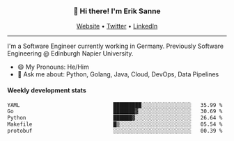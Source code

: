 <h3 align="center">👋 Hi there! I'm Erik Sanne</h3>
<p align="center">
  <a href="https://eriksanne.com">Website</a> •
  <a href="https://twitter.com/ErikKonradSanne">Twitter</a> •
  <a href="https://www.linkedin.com/in/eriksanne/">LinkedIn</a>
</p>

---
I'm a Software Engineer currently working in Germany. Previously Software Engineering @ Edinburgh Napier University.

- 😄 My Pronouns: He/Him
- 💬 Ask me about: Python, Golang, Java, Cloud, DevOps, Data Pipelines

<h4>Weekly development stats</h4>
<!--START_SECTION:waka-->

```txt
YAML                              █████████░░░░░░░░░░░░░░░░   35.99 %
Go                                ███████▓░░░░░░░░░░░░░░░░░   30.69 %
Python                            ██████▓░░░░░░░░░░░░░░░░░░   26.64 %
Makefile                          █▒░░░░░░░░░░░░░░░░░░░░░░░   05.54 %
protobuf                          ░░░░░░░░░░░░░░░░░░░░░░░░░   00.39 %
```

<!--END_SECTION:waka-->
